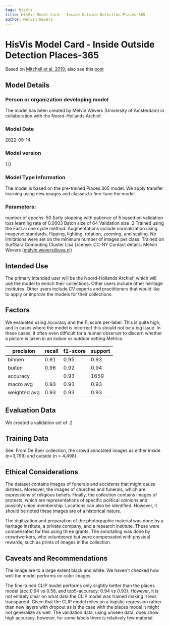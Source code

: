 ```yaml
---
tags: HisVis
title: HisVis Model Card - Inside Outside Detection Places-365
author: Melvin Wevers
---
```


# HisVis Model Card - Inside Outside Detection Places-365 

Based on [Mitchell et al. 2019](https://arxiv.org/abs/1810.03993), also see this [post](https://cloud.google.com/blog/products/ai-machine-learning/create-a-model-card-with-scikit-learn)

## Model Details 

### Person or organization developing model
The model has been created by Melvin Wevers (University of Amsterdam) in collaboration with the Noord-Hollands Archief. 

### Model Date
2022-09-14

### Model version 
1.0

### Model Type Information 
The model is based on the pre-trained Places 365 model. We apply transfer learning using new images and classes to fine-tune the model.  

### Parameters:
number of epochs: 50
Early stopping with patience of 5 based on validation loss
learning rate of 0.0003
Batch size of 64
Validation size .2
Trained using the Fast.ai one cycle method. 
Augmentations include normalization using imagenet standards, flipping, lighting, rotation, zooming, and scaling. 
No limitations were set on the minimum number of images per class. 
Trained on SurfSara Computing Cluster Lisa
License: CC-NY
Contact details: Melvin Wevers (melvin.wevers@uva.nl)


## Intended Use 
The primary intended user will be the Noord-Hollands Archief, which will use the model to enrich their collections. Other users include other heritage institutes. Other users include CV experts and practitioners that would like to apply or improve the models for their collections. 

## Factors
We evaluated using accuracy and the F₁ score per-label. This is quite high, and in cases where the model is incorrect this should not be a big issue. In these cases, it often even difficult for a human observer to discern whether a picture is taken in an indoor or outdoor setting
Metrics. 


|precision|recall|f1-score|support|
|---------|------|--------|-------|
binnen|0.91|0.95|0.93|757.0
buiten|0.96|0.92|0.94|902.0
accuracy||0.93|1659|
macro avg|0.93|0.93|0.93|1659.0
weighted avg|0.93|0.93|0.93|1659.0

## Evaluation Data 
We created a validation set of .2 

## Training Data
See: From De Boer collection, the crowd annotated images as either inside (n=3,799) and outside (n = 4,498). 

## Ethical Considerations 
The dataset contains images of funerals and accidents that might cause distress. Moreover, the images of churches and funerals, which are expressions of religious beliefs. Finally, the collection contains images of protests, which are representations of specific political opinions and possibly union membership. Locations can also be identified. However, it should be noted these images are of a historical nature. 

The digitization and preparation of the photographic material was done by a heritage institute, a private company, and a research institute. These were compensated for this using three grants. The annotating was done by crowdworkers, who volunteered but were compensated with physical rewards, such as prints of images in the collection. 

## Caveats and Recommendations
The image are to a large extent black and white. We haven't checked how well the model performs on color images. 

The fine-tuned CLIP model performs only slightly better than the places model (acc:0.64 vs 0.58, and top5-accuracy: 0.94 vs 0.93). However, it is not entirely clear on what data the CLIP model was trained making it less transparent. Given that the CLIP model relies on a logistic regression rather than new layers with dropout as is the case with the places model it might not generalize as well. The validation data, using unseen data, does show high accuracy, however, for some labels there is relatively few material. 